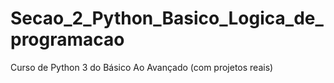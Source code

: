 # Secao_2_Python_Basico_Logica_de_programacao
Curso de Python 3 do Básico Ao Avançado (com projetos reais)
